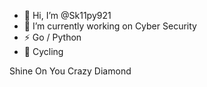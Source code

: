 - 👋 Hi, I’m @Sk11py921
- 🔭 I’m currently working on Cyber Security
- ⚡ Go / Python
- 🏃 Cycling 

Shine On You Crazy Diamond
<!---
Sk11py921/Sk11py921 is a ✨ special ✨ repository because its `README.md` (this file) appears on your GitHub profile.
You can click the Preview link to take a look at your changes.
--->
